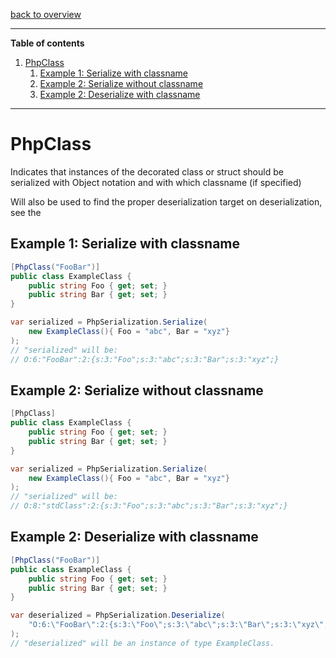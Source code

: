 [back to overview](../README.md)

---

**Table of contents**
1. [PhpClass](#PhpClass)
	1. [Example 1: Serialize with classname](#Example-1:-Serialize-with-classname)
	2. [Example 2: Serialize without classname](#Example-2:-Serialize-without-classname)
	3. [Example 2: Deserialize with classname](#Example-3:-Deserialize-with-classname)

---

# PhpClass

Indicates that instances of the decorated class or struct should be serialized with Object notation and with which classname (if specified)

Will also be used to find the proper deserialization target on deserialization, see the <see cref="PhpDeserializationOptions"/>

## Example 1: Serialize with classname

```C#
[PhpClass("FooBar")]
public class ExampleClass {
	public string Foo { get; set; }
	public string Bar { get; set; }
}

var serialized = PhpSerialization.Serialize(
	new ExampleClass(){ Foo = "abc", Bar = "xyz"}
);
// "serialized" will be:
// O:6:"FooBar":2:{s:3:"Foo";s:3:"abc";s:3:"Bar";s:3:"xyz";}
```

## Example 2: Serialize without classname

```C#
[PhpClass]
public class ExampleClass {
	public string Foo { get; set; }
	public string Bar { get; set; }
}

var serialized = PhpSerialization.Serialize(
	new ExampleClass(){ Foo = "abc", Bar = "xyz"}
);
// "serialized" will be:
// O:8:"stdClass":2:{s:3:"Foo";s:3:"abc";s:3:"Bar";s:3:"xyz";}
```


## Example 2: Deserialize with classname

```C#
[PhpClass("FooBar")]
public class ExampleClass {
	public string Foo { get; set; }
	public string Bar { get; set; }
}

var deserialized = PhpSerialization.Deserialize(
	"O:6:\"FooBar\":2:{s:3:\"Foo\";s:3:\"abc\";s:3:\"Bar\";s:3:\"xyz\";}"
);
// "deserialized" will be an instance of type ExampleClass.
```
